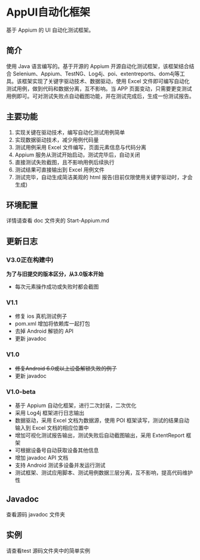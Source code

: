 # AppUI自动化框架

基于 Appium 的 UI 自动化测试框架。

## 简介
使用 Java 语言编写的。基于开源的 Appium 开源自动化测试框架，该框架结合结合 Selenium、Appium、TestNG、Log4j、poi、extentreports、dom4j等工具。该框架实现了关键字驱动技术、数据驱动，使用 Excel 文件即可编写自动化测试用例，做到代码和数据分离，互不影响。当 APP 页面变动，只需要更变测试用例即可。可对测试失败点自动截图功能，并在测试完成后，生成一份测试报告。

## 主要功能
1. 实现关键在驱动技术，编写自动化测试用例简单 <br>
2. 实现数据驱动技术，减少用例代码量 <br>
3. 测试用例采用 Excel 文件编写，页面元素信息与代码分离 <br>
4. Appium 服务从测试开始启动，测试完毕后，自动关闭 <br>
5. 直接测试失败截图，且不影响用例后续执行 <br>
6. 测试结果可直接输出到 Excel 用例文件 <br>
7. 测试完毕，自动生成简洁美观的 html 报告(目前仅限使用关键字驱动时，才会生成) <br>

## 环境配置
详情请查看 doc 文件夹的 Start-Appium.md

## 更新日志

### V3.0正在构建中)
**为了与旧提交的版本区分，从3.0版本开始**

- 每次元素操作成功或失败时都会截图

### V1.1
- 修复 ios 真机测试例子
- pom.xml 增加将依赖库一起打包
- 去掉 Android 解锁的 API
- 更新 javadoc

### V1.0
- ~~修复Android 6.0或以上设备解锁失败的例子~~
- 更新 javadoc

### V1.0-beta
- 基于 Appium 自动化框架，进行二次封装，二次优化
- 采用 Log4j 框架进行日志输出
- 数据驱动，采用 Excel 文档为数据源，使用 POI 框架读写，测试的结果自动输入到 Excel 文档的相应位置中
- 增加可视化测试报告输出，测试失败后自动截图输出，采用 ExtentReport 框架
- 可根据设备号自动获取设备其他信息
- 增加 javadoc API 文档
- 支持 Android 测试多设备并发运行测试
- 测试框架、测试应用脚本、测试用例数据三层分离，互不影响，提高代码维护性

## Javadoc
查看源码 javadoc 文件夹

## 实例
请查看test 源码文件夹中的简单实例


